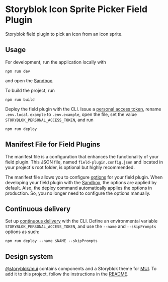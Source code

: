 # Storyblok Icon Sprite Picker Field Plugin

Storyblok field plugin to pick an icon from an icon sprite.

## Usage

For development, run the application locally with

```shell
npm run dev
```

and open the [Sandbox](https://plugin-sandbox.storyblok.com/field-plugin/).

To build the project, run

```shell
npm run build
```

Deploy the field plugin with the CLI. Issue a [personal access token](https://app.storyblok.com/#/me/account?tab=token), rename `.env.local.example` to `.env.example`, open the file, set the value `STORYBLOK_PERSONAL_ACCESS_TOKEN`, and run

```shell
npm run deploy
```

## Manifest File for Field Plugins

The manifest file is a configuration that enhances the functionality of your field plugin. This JSON file, named `field-plugin.config.json` and located in your project's root folder, is optional but highly recommended.

The manifest file allows you to configure [options](https://www.storyblok.com/docs/plugins/field-plugins/introduction#options) for your field plugin. When developing your field plugin with the [Sandbox](https://plugin-sandbox.storyblok.com/field-plugin/), the options are applied by default. Also, the deploy command automatically applies the options in production. So, you no longer need to configure the options manually.

## Continuous delivery

Set up [continuous delivery](https://www.storyblok.com/docs/plugins/field-plugins/continuous-delivery) with the CLI. Define an environmental variable `STORYBLOK_PERSONAL_ACCESS_TOKEN`, and use the `--name` and `--skipPrompts` options as such:

```shell
npm run deploy --name $NAME --skipPrompts
```

## Design system

[@storyblok/mui](https://www.npmjs.com/package/@storyblok/mui) contains components and a Storyblok theme for [MUI](https://mui.com/). To add it to this project, follow the instructions in the [README](https://github.com/storyblok/mui).
